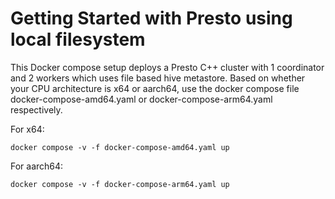 # Getting Started with Presto using local filesystem

This Docker compose setup deploys a Presto C++ cluster with 1 coordinator and 2 workers which uses file based hive metastore.
Based on whether your CPU architecture is x64 or aarch64, use the docker compose file docker-compose-amd64.yaml or docker-compose-arm64.yaml respectively.

For x64:

    docker compose -v -f docker-compose-amd64.yaml up

For aarch64:

    docker compose -v -f docker-compose-arm64.yaml up
